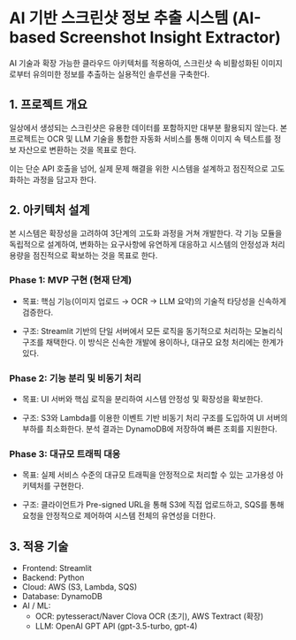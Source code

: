 # AI 기반 스크린샷 정보 추출 시스템 (AI-based Screenshot Insight Extractor)

AI 기술과 확장 가능한 클라우드 아키텍처를 적용하여, 스크린샷 속 비활성화된 이미지로부터 유의미한 정보를 추출하는 실용적인 솔루션을 구축한다.

## 1. 프로젝트 개요
일상에서 생성되는 스크린샷은 유용한 데이터를 포함하지만 대부분 활용되지 않는다. 본 프로젝트는 OCR 및 LLM 기술을 통합한 자동화 서비스를 통해 이미지 속 텍스트를 정보 자산으로 변환하는 것을 목표로 한다.

이는 단순 API 호출을 넘어, 실제 문제 해결을 위한 시스템을 설계하고 점진적으로 고도화하는 과정을 담고자 한다.

## 2. 아키텍처 설계
본 시스템은 확장성을 고려하여 3단계의 고도화 과정을 거쳐 개발한다. 각 기능 모듈을 독립적으로 설계하여, 변화하는 요구사항에 유연하게 대응하고 시스템의 안정성과 처리 용량을 점진적으로 확보하는 것을 목표로 한다.

### Phase 1: MVP 구현 (현재 단계)
+ 목표: 핵심 기능(이미지 업로드 → OCR → LLM 요약)의 기술적 타당성을 신속하게 검증한다.

+ 구조: Streamlit 기반의 단일 서버에서 모든 로직을 동기적으로 처리하는 모놀리식 구조를 채택한다. 이 방식은 신속한 개발에 용이하나, 대규모 요청 처리에는 한계가 있다.

### Phase 2: 기능 분리 및 비동기 처리
+ 목표: UI 서버와 핵심 로직을 분리하여 시스템 안정성 및 확장성을 확보한다.

+ 구조: S3와 Lambda를 이용한 이벤트 기반 비동기 처리 구조를 도입하여 UI 서버의 부하를 최소화한다. 분석 결과는 DynamoDB에 저장하여 빠른 조회를 지원한다.

### Phase 3: 대규모 트래픽 대응
+ 목표: 실제 서비스 수준의 대규모 트래픽을 안정적으로 처리할 수 있는 고가용성 아키텍처를 구현한다.

+ 구조: 클라이언트가 Pre-signed URL을 통해 S3에 직접 업로드하고, SQS를 통해 요청을 안정적으로 제어하여 시스템 전체의 유연성을 더한다.

## 3. 적용 기술
+ Frontend: Streamlit
+ Backend: Python
+ Cloud: AWS (S3, Lambda, SQS)
+ Database: DynamoDB
+ AI / ML:
    + OCR: pytesseract/Naver Clova OCR (초기), AWS Textract (확장)
    + LLM: OpenAI GPT API (gpt-3.5-turbo, gpt-4)